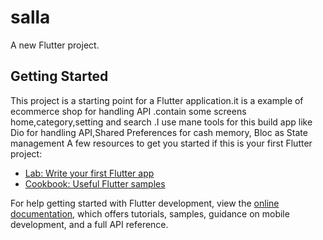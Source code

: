 # salla

A new Flutter project.

## Getting Started

This project is a starting point for a Flutter application.it is a example of ecommerce shop for handling API .contain some screens home,category,setting and search .I use mane tools for this build app like Dio for handling API,Shared Preferences for cash memory, Bloc as State management 
A few resources to get you started if this is your first Flutter project:

- [Lab: Write your first Flutter app](https://docs.flutter.dev/get-started/codelab)
- [Cookbook: Useful Flutter samples](https://docs.flutter.dev/cookbook)

For help getting started with Flutter development, view the
[online documentation](https://docs.flutter.dev/), which offers tutorials,
samples, guidance on mobile development, and a full API reference.
